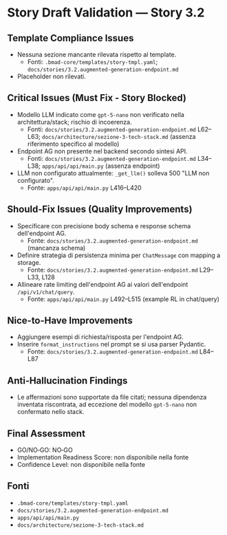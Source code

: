 # Story Draft Validation — Story 3.2

## Template Compliance Issues
- Nessuna sezione mancante rilevata rispetto al template.
  - Fonti: `.bmad-core/templates/story-tmpl.yaml`; `docs/stories/3.2.augmented-generation-endpoint.md`
- Placeholder non rilevati.

## Critical Issues (Must Fix - Story Blocked)
- Modello LLM indicato come `gpt-5-nano` non verificato nella architettura/stack; rischio di incoerenza.
  - Fonti: `docs/stories/3.2.augmented-generation-endpoint.md` L62–L63; `docs/architecture/sezione-3-tech-stack.md` (assenza riferimento specifico al modello)
- Endpoint AG non presente nel backend secondo sintesi API.
  - Fonti: `docs/stories/3.2.augmented-generation-endpoint.md` L34–L38; `apps/api/api/main.py` (assenza endpoint)
- LLM non configurato attualmente: `_get_llm()` solleva 500 "LLM non configurato".
  - Fonte: `apps/api/api/main.py` L416–L420

## Should‑Fix Issues (Quality Improvements)
- Specificare con precisione body schema e response schema dell'endpoint AG.
  - Fonte: `docs/stories/3.2.augmented-generation-endpoint.md` (mancanza schema)
- Definire strategia di persistenza minima per `ChatMessage` con mapping a storage.
  - Fonte: `docs/stories/3.2.augmented-generation-endpoint.md` L29–L33, L128
- Allineare rate limiting dell'endpoint AG ai valori dell'endpoint `/api/v1/chat/query`.
  - Fonte: `apps/api/api/main.py` L492–L515 (example RL in chat/query)

## Nice-to-Have Improvements
- Aggiungere esempi di richiesta/risposta per l'endpoint AG.
- Inserire `format_instructions` nel prompt se si usa parser Pydantic.
  - Fonte: `docs/stories/3.2.augmented-generation-endpoint.md` L84–L87

## Anti‑Hallucination Findings
- Le affermazioni sono supportate da file citati; nessuna dipendenza inventata riscontrata, ad eccezione del modello `gpt-5-nano` non confermato nello stack.

## Final Assessment
- GO/NO‑GO: NO‑GO
- Implementation Readiness Score: non disponibile nella fonte
- Confidence Level: non disponibile nella fonte

## Fonti
- `.bmad-core/templates/story-tmpl.yaml`
- `docs/stories/3.2.augmented-generation-endpoint.md`
- `apps/api/api/main.py`
- `docs/architecture/sezione-3-tech-stack.md`
